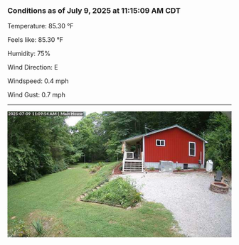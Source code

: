 ### Conditions as of July 9, 2025 at 11:15:09 AM CDT 

Temperature: 85.30 &deg;F

Feels like: 85.30 &deg;F

Humidity: 75%

Wind Direction: E

Windspeed: 0.4 mph

Wind Gust: 0.7 mph

---

<img src="./images/latest.jpeg"/>


